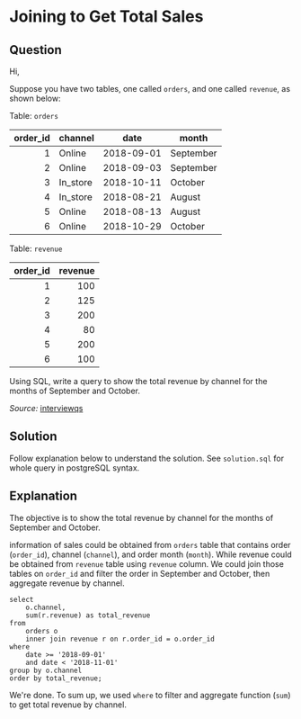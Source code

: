 # Joining to Get Total Sales

## Question

Hi,

Suppose you have two tables, one called `orders`, and one called `revenue`, as shown below:

Table: `orders`

| order_id | channel | date | month |
| ---: | --- | --- | --- |
| 1 | Online | 2018-09-01 | September |
| 2 | Online | 2018-09-03 | September |
| 3 | In_store | 2018-10-11 | October |
| 4 | In_store | 2018-08-21 | August |
| 5 | Online | 2018-08-13 | August |
| 6 | Online | 2018-10-29 | October |

Table: `revenue`

| order_id | revenue |
| ---: | ---: |
| 1 | 100 |
| 2 | 125 |
| 3 | 200 |
| 4 | 80 |
| 5 | 200 |
| 6 | 100 |

Using SQL, write a query to show the total revenue by channel for the months of September and October.

*Source:* [interviewqs](interviewqs.com)


## Solution

Follow explanation below to understand the solution. See `solution.sql` for whole query in postgreSQL syntax.


## Explanation

The objective is to show the total revenue by channel for the months of September and October.

information of sales could be obtained from `orders` table that contains order (`order_id`), channel (`channel`), and order month (`month`). While revenue could be obtained from `revenue` table using `revenue` column. We could join those tables on `order_id` and filter the order in September and October, then aggregate revenue by channel.

```
select
    o.channel,
    sum(r.revenue) as total_revenue
from
    orders o
    inner join revenue r on r.order_id = o.order_id
where
    date >= '2018-09-01'
    and date < '2018-11-01'
group by o.channel
order by total_revenue;
```

We're done. To sum up, we used `where` to filter and aggregate function (`sum`) to get total revenue by channel.
